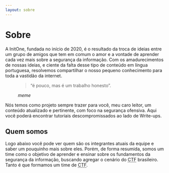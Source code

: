 ```yaml
---
layout: sobre
---
```


# Sobre

A InitOne, fundada no início de 2020, é o resultado da troca de ideias entre um grupo de amigos que tem em comum o amor e a vontade de aprender cada vez mais sobre a segurança da informação. Com os amadurecimentos de nossas ideias, e ciente da falta desse tipo de conteúdo em língua portuguesa, resolvemos compartilhar o nosso pequeno conhecimento para toda a vastidão da internet.

<figure class="text-right">
    <blockquote class="blockquote">
        <p>“é pouco, mas é um trabalho honesto”.</p>
    </blockquote>
    <figcaption class="blockquote-footer">
        <cite title="Source Title">meme</cite>
    </figcaption>
</figure>

Nós temos como projeto sempre trazer para você, meu caro leitor, um conteúdo atualizado e pertinente, com foco na segurança ofensiva. Aqui você poderá encontrar tutoriais descompromissados ao lado de Write-ups.


## Quem somos

Logo abaixo você pode ver quem são os integrantes atuais da equipe e saber um pouquinho mais sobre eles. Porém, de forma resumida, somos um time como o objetivo de aprender e ensinar sobre os fundamentos da segurança da informação, buscando agregar o cenário do <abbr title="Capture The Flag">CTF</abbr> brasileiro. Tanto é que formamos um time de <abbr title="Capture The Flag">CTF</abbr>.
